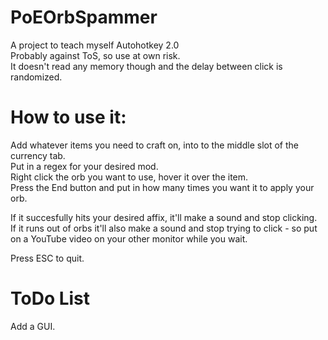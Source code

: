 # PoEOrbSpammer
A project to teach myself Autohotkey 2.0  
Probably against ToS, so use at own risk.   
It doesn't read any memory though and the delay between click is randomized.

# How to use it:
Add whatever items you need to craft on, into to the middle slot of the currency tab.  
Put in a regex for your desired mod.  
Right click the orb you want to use, hover it over the item.  
Press the End button and put in how many times you want it to apply your orb.


If it succesfully hits your desired affix, it'll make a sound and stop clicking.  
If it runs out of orbs it'll also make a sound and stop trying to click - so put on a YouTube video on your other monitor while you wait.

Press ESC to quit.

# ToDo List
Add a GUI.
